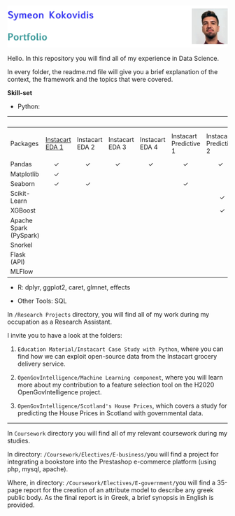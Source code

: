 ![ID banner](id_banner.jpg)

Hello. In this repository you will find all of my experience in Data Science.

In every folder, the readme.md file will give you a brief explanation of the context, the framework and the topics that were covered.

**Skill-set**  

* Python: 

<table><thead><tr><th></th><th colspan="11">Projects</th></tr></thead><tbody><tr><td>Packages</td><td><a href="https://github.com/kokovidis/portfolio/tree/master/Research%20Projects/Educational%20Material/Instacart%20Case%20Study%20with%20Python" target="_blank" rel="noopener noreferrer">Instacart</a><br><a href="https://github.com/kokovidis/portfolio/tree/master/Research%20Projects/Educational%20Material/Instacart%20Case%20Study%20with%20Python" target="_blank" rel="noopener noreferrer">EDA 1</a></td><td>Instacart<br>EDA 2</td><td>Instacart<br>EDA 3</td><td>Instacart<br>EDA 4</td><td>Instacart<br>Predictive 1</td><td>Instacart<br>Predictive 2</td><td>Automobile <br>Strategy <br>Report</td><td>Employee<br>Attrition</td><td>Movie <br>Recommendation <br>Systems</td><td>Labelling Yelp's<br>Restaurant <br>Reviews<br></td><td>Spotify<br>Streaming<br>Data<br></td></tr><tr><td>Pandas</td><td>&nbsp;&nbsp;&nbsp;&nbsp;&nbsp;✓</td><td>&nbsp;&nbsp;&nbsp;&nbsp;&nbsp;✓</td><td><span style="font-weight:400;font-style:normal">&nbsp;&nbsp;&nbsp;&nbsp;✓</span></td><td>&nbsp;&nbsp;&nbsp;&nbsp;&nbsp;✓</td><td><span style="font-weight:400;font-style:normal">&nbsp;&nbsp;&nbsp;&nbsp;&nbsp;&nbsp;&nbsp;✓</span></td><td><span style="font-weight:400;font-style:normal">&nbsp;&nbsp;&nbsp;&nbsp;&nbsp;&nbsp;&nbsp;✓</span></td><td>&nbsp;&nbsp;&nbsp;&nbsp;&nbsp;&nbsp;&nbsp;&nbsp;✓</td><td><span style="font-weight:400;font-style:normal">&nbsp;&nbsp;&nbsp;&nbsp;&nbsp;&nbsp;✓</span></td><td><span style="font-weight:400;font-style:normal">&nbsp;&nbsp;&nbsp;&nbsp;&nbsp;&nbsp;&nbsp;&nbsp;&nbsp;&nbsp;&nbsp;✓</span></td><td></td><td><span style="font-weight:400;font-style:normal">&nbsp;&nbsp;&nbsp;&nbsp;&nbsp;&nbsp;&nbsp;✓</span></td></tr><tr><td>Matplotlib</td><td><span style="font-weight:400;font-style:normal">&nbsp;&nbsp;&nbsp;&nbsp;&nbsp;✓</span></td><td></td><td></td><td></td><td></td><td></td><td></td><td></td><td></td><td></td><td><span style="font-weight:400;font-style:normal">&nbsp;&nbsp;&nbsp;&nbsp;&nbsp;&nbsp;✓</span></td></tr><tr><td>Seaborn</td><td><span style="font-weight:400;font-style:normal">&nbsp;&nbsp;&nbsp;&nbsp;&nbsp;✓</span></td><td><span style="font-weight:400;font-style:normal">&nbsp;&nbsp;&nbsp;&nbsp;&nbsp;✓</span></td><td></td><td></td><td>&nbsp;&nbsp;&nbsp;&nbsp;&nbsp;&nbsp;&nbsp;✓</td><td></td><td></td><td><span style="font-weight:400;font-style:normal">&nbsp;&nbsp;&nbsp;&nbsp;&nbsp;&nbsp;✓</span></td><td></td><td></td><td><span style="font-weight:400;font-style:normal">&nbsp;&nbsp;&nbsp;&nbsp;&nbsp;&nbsp;✓</span></td></tr><tr><td>Scikit-Learn</td><td></td><td></td><td></td><td></td><td></td><td><span style="font-weight:400;font-style:normal">&nbsp;&nbsp;&nbsp;&nbsp;&nbsp;&nbsp;&nbsp;&nbsp;✓</span></td><td><span style="font-weight:400;font-style:normal">&nbsp;&nbsp;&nbsp;&nbsp;&nbsp;&nbsp;&nbsp;&nbsp;✓</span></td><td><span style="font-weight:400;font-style:normal">&nbsp;&nbsp;&nbsp;&nbsp;&nbsp;&nbsp;✓</span></td><td></td><td></td><td><span style="font-weight:400;font-style:normal">&nbsp;&nbsp;&nbsp;&nbsp;&nbsp;&nbsp;✓</span></td></tr><tr><td>XGBoost</td><td></td><td></td><td></td><td></td><td></td><td><span style="font-weight:400;font-style:normal">&nbsp;&nbsp;&nbsp;&nbsp;&nbsp;&nbsp;&nbsp;&nbsp;✓</span></td><td><span style="font-weight:400;font-style:normal">&nbsp;&nbsp;&nbsp;&nbsp;&nbsp;&nbsp;&nbsp;&nbsp;✓</span></td><td><span style="font-weight:400;font-style:normal">&nbsp;&nbsp;&nbsp;&nbsp;&nbsp;&nbsp;✓</span></td><td></td><td></td><td><span style="font-weight:400;font-style:normal">&nbsp;&nbsp;&nbsp;&nbsp;&nbsp;&nbsp;✓</span></td></tr><tr><td>Apache Spark<br>(PySpark)</td><td></td><td></td><td></td><td></td><td></td><td></td><td></td><td></td><td><span style="font-weight:400;font-style:normal">            ✓</span></td><td>&nbsp;&nbsp;&nbsp;&nbsp;&nbsp;&nbsp;&nbsp;&nbsp;&nbsp;&nbsp;&nbsp;<span style="font-weight:400;font-style:normal">✓</span></td><td></td></tr><tr><td>Snorkel</td><td></td><td></td><td></td><td></td><td></td><td></td><td></td><td></td><td></td><td><span style="font-weight:400;font-style:normal">&nbsp;&nbsp;&nbsp;&nbsp;&nbsp;&nbsp;&nbsp;&nbsp;✓</span></td><td></td></tr><tr><td>Flask (API)</td><td></td><td></td><td></td><td></td><td></td><td></td><td></td><td></td><td>&nbsp;&nbsp;&nbsp;&nbsp;&nbsp;&nbsp;&nbsp;&nbsp;&nbsp;&nbsp;<span style="font-weight:400;font-style:normal">✓</span></td><td></td><td></td></tr><tr><td>MLFlow</td><td></td><td></td><td></td><td></td><td></td><td></td><td></td><td></td><td>&nbsp;&nbsp;&nbsp;&nbsp;&nbsp;&nbsp;&nbsp;&nbsp;&nbsp;&nbsp;<span style="font-weight:400;font-style:normal">✓</span></td><td></td><td></td></tr></tbody></table>


* R: dplyr, ggplot2, caret, glmnet, effects


* Other Tools: SQL

In `/Research Projects` directory, you will find all of my work during my occupation as a Research Assistant. 

I invite you to have a look at the folders:  

1. `Education Material/Instacart Case Study with Python`, where you can find how we can exploit open-source data from the Instacart grocery delivery service.

2. `OpenGovIntelligence/Machine Learning component`, where you will learn more about my contribution to a feature selection tool on the H2020 OpenGovIntelligence project.

3. `OpenGovIntelligence/Scotland's House Prices`, which covers a study for predicting the House Prices in Scotland with governmental data.


<hr> </hr>

In `Coursework` directory you will find all of my relevant coursework during my studies. 


In directory:
`/Coursework/Electives/E-business/`you will find a project for integrating a bookstore into the Prestashop e-commerce platform (using php, mysql, apache).


Where, in directory:
`/Coursework/Electives/E-government/`you will find a 35-page report for the creation of an attribute model to describe any greek public body. As the final report is in Greek, a brief synopsis in English is provided.